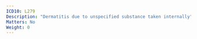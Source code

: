 ```yaml
---
ICD10: L279
Description: "Dermatitis due to unspecified substance taken internally"
Matters: No
Weight: 0
---
```

